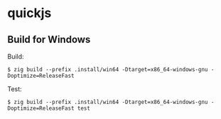 # quickjs

## Build for Windows
Build:
```
$ zig build --prefix .install/win64 -Dtarget=x86_64-windows-gnu -Doptimize=ReleaseFast
```

Test:
```
$ zig build --prefix .install/win64 -Dtarget=x86_64-windows-gnu -Doptimize=ReleaseFast test
```
